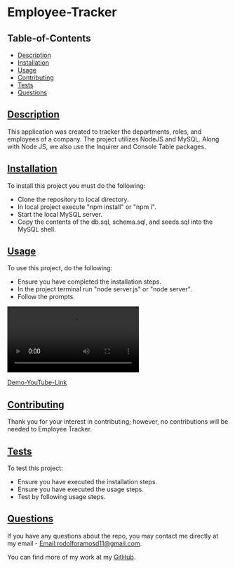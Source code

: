 # Employee-Tracker

## Table-of-Contents

- [Description](#description)
- [Installation](#installation)
- [Usage](#usage)
- [Contributing](#contributing)
- [Tests](#tests)
- [Questions](#questions)

## [Description](#table-of-contents)

This application was created to tracker the departments, roles, and employees of a company. The project utilizes NodeJS and MySQL. Along with Node JS, we also use the Inquirer and Console Table packages.

## [Installation](#table-of-contents)

To install this project you must do the following:

- Clone the repository to local directory.
- In local project execute "npm install" or "npm i".
- Start the local MySQL server.
- Copy the contents of the db.sql, schema.sql, and seeds.sql into the MySQL shell.

## [Usage](#table-of-contents)

To use this project, do the following:

- Ensure you have completed the installation steps.
- In the project terminal run "node server.js" or "node server".
- Follow the prompts.

![Demo-Download](https://github.com/rramosx11/TP-Generator/blob/main/assets/Team%20Profile%20Generator.mp4)

[Demo-YouTube-Link](https://www.youtube.com/watch?v=scTzatKkbIw)

## [Contributing](#table-of-contents)

Thank you for your interest in contributing; however, no contributions will be needed to Employee Tracker.

## [Tests](#table-of-contents)

To test this project:

- Ensure you have executed the installation steps.
- Ensure you have executed the usage steps.
- Test by following usage steps.

## [Questions](#table-of-contents)

If you have any questions about the repo, you may contact me directly at my email - [Email:rodolforamosd11@gmail.com](mailto:rodolforamosd11@gmail.com).<br>

You can find more of my work at my [GitHub](https://github.com/rramosx11).

